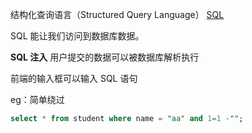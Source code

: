 <!--
 * @Author: kok-s0s
 * @Date: 2021-05-10 20:07:07
 * @LastEditTime: 2021-05-17 00:34:56
 * @Description: file content
-->

结构化查询语言（Structured Query Language） [SQL](https://www.w3schools.com/sql/)

SQL 能让我们访问到数据库数据。

**SQL 注入**
用户提交的数据可以被数据库解析执行

前端的输入框可以输入 SQL 语句

eg：简单绕过

```sql
select * from student where name = "aa" and 1=1 -"";
```

